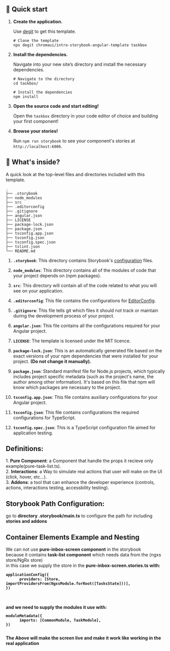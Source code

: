 ## 🚅 Quick start

1.  **Create the application.**

    Use [degit](https://github.com/Rich-Harris/degit) to get this template.

    ```shell
    # Clone the template
    npx degit chromaui/intro-storybook-angular-template taskbox
    ```

1.  **Install the dependencies.**

    Navigate into your new site’s directory and install the necessary dependencies.

    ```shell
    # Navigate to the directory
    cd taskbox/

    # Install the dependencies
    npm install
    ```

1.  **Open the source code and start editing!**

    Open the `taskbox` directory in your code editor of choice and building your first component!

1.  **Browse your stories!**

    Run `npm run storybook` to see your component's stories at `http://localhost:6006`.

## 🔎 What's inside?

A quick look at the top-level files and directories included with this template.

    .
    ├── .storybook
    ├── node_modules
    ├── src
    ├── .editorconfig
    ├── .gitignore
    ├── angular.json
    ├── LICENSE
    ├── package-lock.json
    ├── package.json
    ├── tsconfig.app.json
    ├── tsconfig.json
    ├── tsconfig.spec.json
    ├── tslint.json
    └── README.md

1.  **`.storybook`**: This directory contains Storybook's [configuration](https://storybook.js.org/docs/react/configure/overview) files.

2.  **`node_modules`**: This directory contains all of the modules of code that your project depends on (npm packages).

3.  **`src`**: This directory will contain all of the code related to what you will see on your application.

4.  **`.editorconfig`**: This file contains the configurations for [EditorConfig](https://editorconfig.org/).

5.  **`.gitignore`**: This file tells git which files it should not track or maintain during the development process of your project.

6.  **`angular.json`**: This file contains all the configurations required for your Angular project.

7.  **`LICENSE`**: The template is licensed under the MIT licence.

8.  **`package-lock.json`**: This is an automatically generated file based on the exact versions of your npm dependencies that were installed for your project. **(Do not change it manually).**

9.  **`package.json`**: Standard manifest file for Node.js projects, which typically includes project specific metadata (such as the project's name, the author among other information). It's based on this file that npm will know which packages are necessary to the project.

10. **`tsconfig.app.json`**: This file contains auxiliary configurations for your Angular project.

11. **`tsconfig.json`**: This file contains configurations the required configurations for TypeScript.

12. **`tsconfig.spec.json`**: This is a TypeScript configuration file aimed for application testing.

<h2>Definitions:</h2>
1. <b>Pure Component</b>: a Component that handle the props it recieve only example(pure-task-list.ts).<br/>
2. <b>Interactions</b>: a Way to simulate real actions that user will make on the UI (click, hover, etc...).<br/>
3. <b>Addons</b>: a tool that can enhance the developer experience (controls, actions, interactions testing, accessbility testing).

<br />

<h2>Storybook Path Configuration:</h2>
<p>go to <b>directory .storybook/main.ts</b> to configure the path for including <b>stories and addons</b></p>

<h2>Container Elements Example and Nesting</h2>
<p>We can not use <b>pure-inbox-screen component</b> in the storybook<br/>
because it contains <b>task-list component</b> which needs data from the (ngxs store/NgRx store) <br />
in this case we supply the store in the <b>pure-inbox-screen.stories.ts with:
<code>
<pre>
applicationConfig({
      providers: [Store, importProvidersFrom(NgxsModule.forRoot([TasksState]))],
})
</pre>
</code>
<br/>
and we need to supply the modules it use with:
<code>
<pre>
moduleMetadata({
      imports: [CommonModule, TaskModule],
})
</pre>
</code>
The Above will make the screen live and make it work like working in the real application
</br></p>
